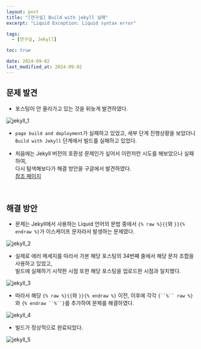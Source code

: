 ```yaml
---
layout: post
title: "[연구실] Build with jekyll 실패"
excerpt: "Liquid Exception: Liquid syntax error"

tags:
  - [연구실, Jekyll]

toc: true

date: 2024-09-02
last_modified_at: 2024-09-02
---
```

## 문제 발견
- 포스팅이 안 올라가고 있는 것을 뒤늦게 발견하였다.  

![jekyll_1][def2]

- `page build and deployment`가 실패하고 있었고, 세부 단계 진행상황을 보았더니 `Build with Jekyll` 단계에서 빌드를 실패하고 있었다.  

- 처음에는 Jekyll 버전의 호환성 문제인가 싶어서 이런저런 시도를 해보았으나 실패하여,  
다시 탐색해보다가 해결 방안을 구글에서 발견하였다.  
[참조 페이지][def]  

<br>

## 해결 방안
- 문제는 Jekyll에서 사용하는 Liquid 언어의 문법 중에서 `{% raw %}{{`와 `}}{% endraw %}`가 이스케이프 문자라서 발생하는 문제였다.  

![jekyll_2][def3]  

- 실제로 에러 메세지를 따라서 가본 해당 포스팅의 34번째 줄에서 해당 문자 조합을 사용하고 있었고,  
빌드에 실패하기 시작한 시점 또한 해당 포스팅을 업로드한 시점과 일치했다.  

![jekyll_3][def4]  

- 따라서 해당 `{% raw %}{{`와 `}}{% endraw %}` 이전, 이후에 각각 `{``%`` raw %}`와 `{% endraw ``%``}`를 추가하여 문제를 해결하였다.  

![jekyll_4][def5]

- 빌드가 정상적으로 완료되었다.  

![jekyll_5][def6]

[def]: https://iamheesoo.github.io/blog//gitblog-sol-jekyll02
[def2]: https://i.imgur.com/r9IdfQV.png
[def3]: https://i.imgur.com/2kWYAFG.png
[def4]: https://i.imgur.com/cttZ6ro.png
[def5]: https://i.imgur.com/Bh2fg2B.png
[def6]: https://i.imgur.com/zOO05qq.png